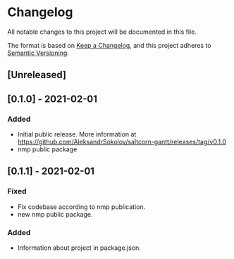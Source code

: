 # Changelog
All notable changes to this project will be documented in this file.

The format is based on [Keep a Changelog](https://keepachangelog.com/en/1.0.0/),
and this project adheres to [Semantic Versioning](https://semver.org/spec/v2.0.0.html).

## [Unreleased]

## [0.1.0] - 2021-02-01
### Added
- Initial public release. More information at https://github.com/AleksandrSokolov/saltcorn-gantt/releases/tag/v0.1.0
- nmp public package
## [0.1.1] - 2021-02-01
### Fixed
- Fix codebase according to nmp publication.
- new nmp public package.
### Added
- Information about project in package.json.
 


